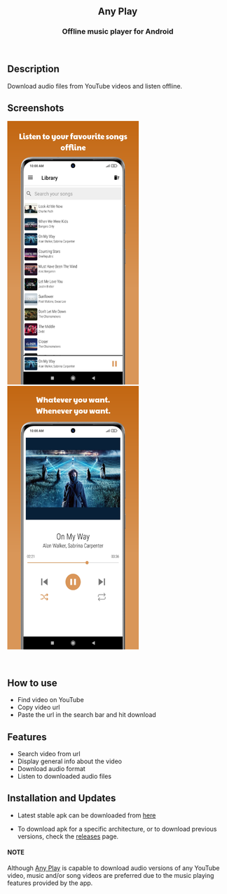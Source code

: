 <h2 align="center"><b>Any Play</b></h2>
<h3 align="center"><b>Offline music player for Android</b></h2>

<br>

## Description

Download audio files from YouTube videos and listen offline.

## Screenshots

<img src="./assets/library.png" alt="library" width="300"/> <img src="./assets/player.png" alt="player" width="300"/>

<br>

## How to use

* Find video on YouTube<br>
* Copy video url<br>
* Paste the url in the search bar and hit download<br>

## Features

* Search video from url<br>
* Display general info about the video<br>
* Download audio format<br>
* Listen to downloaded audio files<br>

## Installation and Updates

* Latest stable apk can be downloaded from [here](https://github.com/MTanmay01/any-play/releases/download/v1.0/app-release.apk)<br>

* To download apk for a specific architecture, or to download previous versions, check the [releases](https://github.com/MTanmay01/any-play/releases) page.


#### NOTE
Although [Any Play](https://github.com/MTanmay01/any-play) is capable to download audio versions of any YouTube video, music and/or song videos are preferred due to the music playing features provided by the app.

